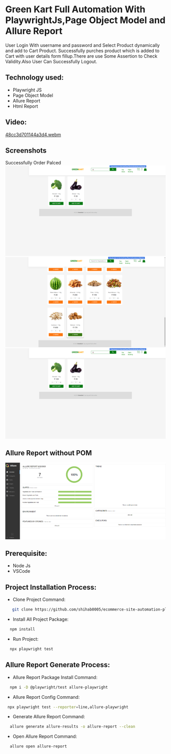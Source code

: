 # Green Kart Full Automation With PlaywrightJs,Page Object Model and Allure Report

User Login With username and password and Select Product dynamically and add to Cart Product.
Successfully purches product which is added to Cart with user details form fillup.There are use Some Assertion 
to Check Validity.Also User Can Successfully Logout.

## Technology used:
- Playwright JS
- Page Object Model
- Allure Report
- Html Report

## Video:
[48cc3d701144a3d4.webm](https://github.com/shihab0005/greenkart-automation-with-playwrightJS-pom-allure-report/assets/41753677/44667fc6-d636-412e-8456-d86c59463020)


## Screenshots 
Successfully Order Palced
![App Screenshot](https://github.com/shihab0005/greenkart-automation-with-playwrightJS-pom-allure-report/blob/main/Output/test-finished-1.png?raw=true)
![App Screenshot](https://github.com/shihab0005/greenkart-automation-with-playwrightJS-pom-allure-report/blob/main/Output/test-finished-2.png?raw=true)
![App Screenshot](https://github.com/shihab0005/greenkart-automation-with-playwrightJS-pom-allure-report/blob/main/Output/test-finished-1.png?raw=true)

## Allure Report without POM
![App Screenshot](https://github.com/shihab0005/greenkart-automation-with-playwrightJS-pom-allure-report/blob/main/Output/Capture.PNG?raw=true)

## Prerequisite:
- Node Js
- VSCode
  
## Project Installation Process:

- Clone Project Command:
```bash
   git clone https://github.com/shihab0005/ecommerce-site-automation-playwrightJS-page-object-model-allure-reports.git 
```
- Install All Project Package:
```bash
  npm install  
```
- Run Project:
```bash
  npx playwright test 
```

## Allure Report Generate Process:

- Allure Report Package Install Command:
```bash
  npm i -D @playwright/test allure-playwright
```
- Allure Report Config Command:
```bash
 npx playwright test --reporter=line,allure-playwright  
```
- Generate Allure Report Command:
```bash
  allure generate allure-results -o allure-report --clean
```
- Open Allure Report Command:
```bash
  allure open allure-report
```




